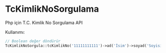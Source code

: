 # TcKimlikNoSorgulama
Php için T.C. Kimlik No Sorgulama API

Kullanımı:

```php
// Boolean değer döndürür
TcKimlikNoSorgula::tcKimlikNo('11111111111')->ad('İsim')->soyad('Soyisim')->dogumYili('1991')->dogrula();
```
